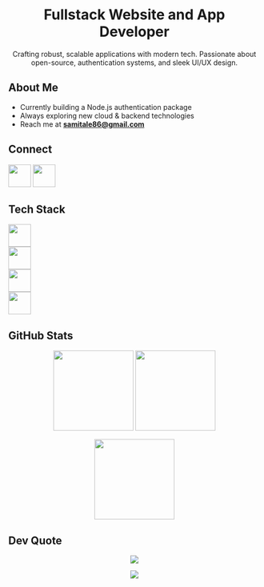 <!-- Banner / Title -->
<h1 align="center">Fullstack Website and App Developer</h1>
<p align="center">
Crafting robust, scalable applications with modern tech. Passionate about open-source, authentication systems, and sleek UI/UX design.
</p>


## About Me
- Currently building a Node.js authentication package  
- Always exploring new cloud & backend technologies  
- Reach me at **samitale86@gmail.com**


## Connect
<p align="left">
  <a href="https://www.linkedin.com/in/samiux855/"><img src="https://skillicons.dev/icons?i=linkedin" width="45" /></a>
  <a href="mailto:samitale86@gmail.com"><img src="https://skillicons.dev/icons?i=gmail" width="45" /></a>
</p>


## Tech Stack
<p align="left">
  <!-- Languages -->
  <img src="https://skillicons.dev/icons?i=js,ts,python,java,cpp,c,php" height="45" />
  <br/>
  <!-- Frontend -->
  <img src="https://skillicons.dev/icons?i=react,nextjs,redux,tailwind,bootstrap,materialui,chakra" height="45" />
  <br/>
  <!-- Backend & DB -->
  <img src="https://skillicons.dev/icons?i=nodejs,express,fastapi,mongodb,mysql,postgres,docker" height="45" />
  <br/>
  <!-- Hosting & Tools -->
  <img src="https://skillicons.dev/icons?i=vercel,netlify,firebase,render,supabase" height="45" />
</p>



## GitHub Stats
<p align="center">
  <img src="https://github-readme-stats.vercel.app/api?username=sami855-ux&theme=tokyonight&hide_border=true&include_all_commits=true&count_private=true" height="160" />
  <img src="https://streak-stats.demolab.com/?user=sami855-ux&theme=tokyonight&hide_border=true" height="160" />
</p>

<p align="center">
  <img src="https://github-readme-stats.vercel.app/api/top-langs/?username=sami855-ux&theme=tokyonight&hide_border=true&layout=compact" height="160"/>
</p>



## Dev Quote
<p align="center">
  <img src="https://quotes-github-readme.vercel.app/api?type=horizontal&theme=tokyonight" />
</p>


<p align="center">
  <img src="https://visitcount.itsvg.in/api?id=sami855-ux&icon=4&color=6" />
</p>
